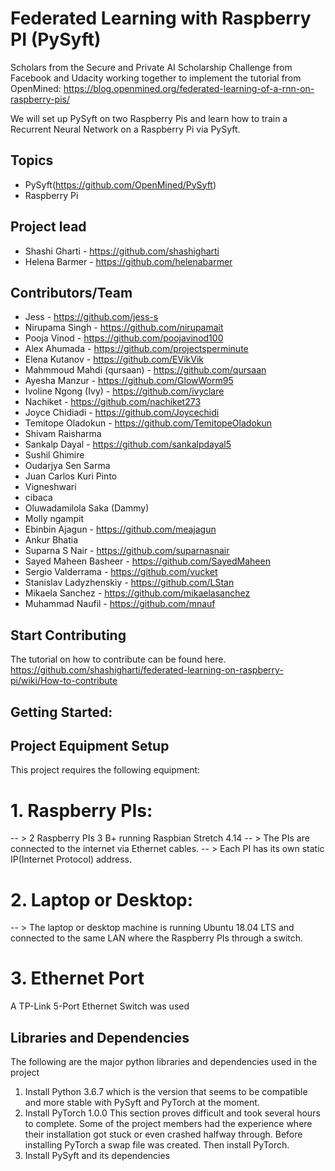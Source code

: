 # Federated Learning with Raspberry PI (PySyft)
Scholars from the Secure and Private AI Scholarship Challenge from Facebook and Udacity working together to implement the tutorial from OpenMined: https://blog.openmined.org/federated-learning-of-a-rnn-on-raspberry-pis/

We will set up PySyft on two Raspberry Pis and learn how to train a Recurrent Neural Network on a Raspberry Pi via PySyft.

## Topics
   - PySyft(https://github.com/OpenMined/PySyft)
   - Raspberry Pi

## Project lead
- Shashi Gharti - https://github.com/shashigharti
- Helena Barmer - https://github.com/helenabarmer

## Contributors/Team
- Jess - https://github.com/jess-s
- Nirupama Singh - https://github.com/nirupamait
- Pooja Vinod - https://github.com/poojavinod100
- Alex Ahumada - https://github.com/projectsperminute
- Elena Kutanov - https://github.com/EVikVik
- Mahmmoud Mahdi (qursaan) - https://github.com/qursaan
- Ayesha Manzur - https://github.com/GlowWorm95
- Ivoline Ngong (Ivy) - https://github.com/ivyclare
- Nachiket - https://github.com/nachiket273
- Joyce Chidiadi - https://github.com/Joycechidi
- Temitope Oladokun - https://github.com/TemitopeOladokun
- Shivam Raisharma
- Sankalp Dayal - https://github.com/sankalpdayal5
- Sushil Ghimire
- Oudarjya Sen Sarma
- Juan Carlos Kuri Pinto
- Vigneshwari
- cibaca
- Oluwadamilola Saka (Dammy)
- Molly ngampit
- Ebinbin Ajagun - https://github.com/meajagun
- Ankur Bhatia
- Suparna S Nair - https://github.com/suparnasnair
- Sayed Maheen Basheer - https://github.com/SayedMaheen
- Sergio Valderrama - https://github.com/vucket
- Stanislav Ladyzhenskiy - https://github.com/LStan
- Mikaela Sanchez - https://github.com/mikaelasanchez
- Muhammad Naufil - https://github.com/mnauf

## Start Contributing
The tutorial on how to contribute can be found here. https://github.com/shashigharti/federated-learning-on-raspberry-pi/wiki/How-to-contribute

## Getting Started:
## Project Equipment Setup
This project requires the following equipment:
# 1. Raspberry PIs:
-- > 2 Raspberry PIs 3 B+ running Raspbian Stretch 4.14
-- > The PIs are connected to the internet via Ethernet cables.
-- > Each PI has its own static IP(Internet Protocol) address.

# 2. Laptop or Desktop:
-- > The laptop or desktop machine is running Ubuntu 18.04 LTS and connected to the same LAN where the Raspberry PIs through a switch.

# 3. Ethernet Port
A TP-Link 5-Port Ethernet Switch was used

## Libraries and Dependencies
The following are the major python libraries and dependencies used in the project
1. Install Python 3.6.7 which is the version that seems to be compatible and more stable with PySyft and PyTorch at the moment.
2. Install PyTorch 1.0.0
This section proves difficult and took several hours to complete. Some of the project members had the experience where their installation got stuck or even crashed halfway through. Before installing PyTorch a swap file was created. Then install PyTorch.
3. Install PySyft and its dependencies

